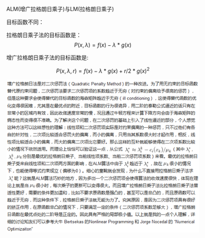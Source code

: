 ALM(增广拉格朗日乘子)与LM(拉格朗日乘子)

目标函数不同：

拉格朗日乘子法的目标函数是：
$$
P(x,\lambda)=f(x)-\lambda*g(x)
$$


增广拉格朗日乘子法的目标函数是:

$$
P(x,\lambda,r)=f(x)-\lambda*g(x)+ r/2 *g(x)^{2}
$$

![Alt Text](../Pictures/ALM.png)